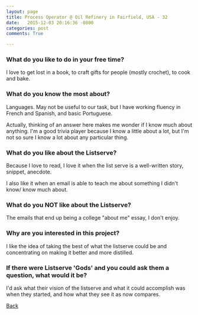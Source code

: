 ```yaml
---
layout: page
title: Process Operator @ Oil Refinery in Fairfield, USA - 32
date:   2015-12-03 20:16:36 -0800
categories: post
comments: True

---
```


### What do you like to do in your free time?
<p>I love to get lost in a book, to craft gifts for people (mostly crochet), to cook and bake.</p>

### What do you know the most about?
<p>Languages. May not be useful to our task, but I have working fluency in French and Spanish, and basic Portuguese. 

Actually, thinking of an answer here makes me wonder if I know much about anything. I'm a good trivia player because I know a little about a lot, but I'm not so sure I know a lot about any particular thing.</p>

### What do you like about the Listserve?
<p>Because I love to read, I love it when the list serve is a well-written story, snippet, anecdote.

I also like it when an email is able to teach me about something I didn't know/ know much about.</p>

### What do you NOT like about the Listserve?
<p>The emails that end up being a college "about me" essay, I don't enjoy.

</p>

### Why are you interested in this project?
<p>I like the idea of taking the best of what the listserve could be and concentrating on making it better and more distilled.</p>

### If there were Listserve 'Gods' and you could ask them a question, what would it be?
<p>I'd ask what their vision of the listserve and what it could accomplish was when they started, and how what they see it as now compares.</p>

[Back][1]

[1]: /home/responders/all